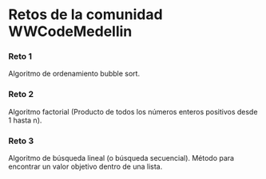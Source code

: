 # Retos de la comunidad WWCodeMedellin
### Reto 1
Algoritmo de ordenamiento bubble sort.
### Reto 2
Algoritmo factorial (Producto de todos los números enteros positivos desde 1 hasta n).
### Reto 3
Algoritmo de búsqueda lineal (o búsqueda secuencial). Método para encontrar un valor objetivo dentro de una lista.
